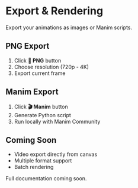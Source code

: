 # Export & Rendering

Export your animations as images or Manim scripts.

## PNG Export

1. Click **📸 PNG** button
2. Choose resolution (720p - 4K)
3. Export current frame

## Manim Export

1. Click **🎬 Manim** button
2. Generate Python script
3. Run locally with Manim Community

## Coming Soon

- Video export directly from canvas
- Multiple format support
- Batch rendering

Full documentation coming soon.
